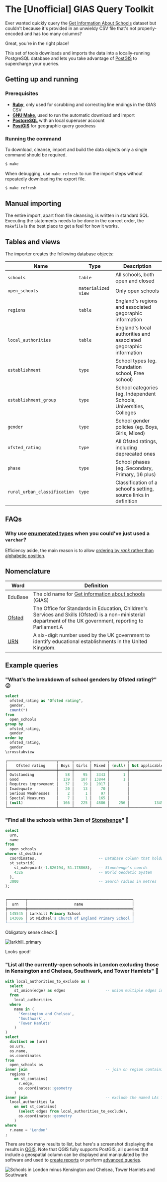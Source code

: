 # The [Unofficial] GIAS Query Toolkit

Ever wanted quickly query the [Get Information About
Schools](https://get-information-schools.service.gov.uk/) dataset but couldn't
because it's provided in an unwieldy CSV file that's not properly-encoded and
has too many columns?

Great, you're in the right place!

This set of tools downloads and imports the data into a locally-running PostgreSQL
database and lets you take advantage of [PostGIS](https://postgis.net/) to supercharge
your queries.

## Getting up and running

### Prerequisites

* [**Ruby**](https://www.ruby-lang.org/en/), only used for scrubbing and correcting line endings in the GIAS CSV
* [**GNU Make**](https://www.gnu.org/software/make/), used to run the automatic download and import
* [**PostgreSQL**](https://www.postgresql.org/) with an local superuser account
* [**PostGIS**](https://postgis.net/) for geographic query goodness

### Running the command

To download, cleanse, import and build the data objects only a single command
should be required.

```bash
$ make
```

When debugging, use `make refresh` to run the import steps without repeatedly downloading
the export file.

```bash
$ make refresh
```

## Manual importing

The entire import, apart from file cleansing, is written in standard SQL. Executing
the statements needs to be done in the correct order, the `Makefile` is the best
place to get a feel for how it works.

## Tables and views

The importer creates the following database objects:

| Name                         | Type                | Description                                                        |
| ----                         | ----                | -----------                                                        |
| `schools`                    | `table`             | All schools, both open and closed                                  |
| `open_schools`               | `materialized view` | Only open schools                                                  |
| `regions`                    | `table`             | England's regions and associated gegoraphic information            |
| `local_authorities`          | `table`             | England's local authorities and associated gegoraphic information  |
| `establishment`              | `type`              | School types (eg. Foundation school, Free school)                  |
| `establishment_group`        | `type`              | School categories (eg. Independent Schools, Universities, Colleges |
| `gender`                     | `type`              | School gender policies (eg. Boys, Girls, Mixed)                    |
| `ofsted_rating`              | `type`              | All Ofsted ratings, including deprecated ones                      |
| `phase`                      | `type`              | School phases (eg. Secondary, Primary, 16 plus)                    |
| `rural_urban_classification` | `type`              | Classification of a school's setting, source links in definition   |


## FAQs

### Why use [enumerated types](https://www.postgresql.org/docs/12/datatype-enum.html) when you could've just used a `varchar`?

Efficiency aside, the main reason is to allow [ordering by _rank_ rather than
alphabetic position](https://www.postgresql.org/docs/12/datatype-enum.html#id-1.5.7.15.6).

## Nomenclature

| Word                                                         | Definition                                                                                                                                                     |
| --------------                                               | ----------                                                                                                                                                     |
| EduBase                                                      | The old name for [Get information about schools](https://get-information-schools.service.gov.uk/) (GIAS)                                                       |
| [Ofsted](https://www.gov.uk/government/organisations/ofsted) | The Office for Standards in Education, Children's Services and Skills (Ofsted) is a non-ministerial department of the UK government, reporting to Parliament.A |
| [URN](https://en.wikipedia.org/wiki/Unique_Reference_Number) | A six-digit number used by the UK government to identify educational establishments in the United Kingdom.                                                     |

## Example queries

### "What's the breakdown of school genders by Ofsted rating?" 😕

```sql
select
  ofsted_rating as "Ofsted rating",
  gender,
  count(*)
from
  open_schools
group by
  ofsted_rating,
  gender
order by
  ofsted_rating,
  gender
\crosstabview

┌──────────────────────┬──────┬───────┬───────┬────────┬────────────────┐
│    Ofsted rating     │ Boys │ Girls │ Mixed │ (null) │ Not applicable │
╞══════════════════════╪══════╪═══════╪═══════╪════════╪════════════════╡
│ Outstanding          │   58 │    95 │  3343 │      1 │                │
│ Good                 │  139 │   107 │ 13844 │      1 │                │
│ Requires improvement │   37 │    19 │  2017 │        │                │
│ Inadequate           │   20 │    13 │    70 │        │                │
│ Serious Weaknesses   │    2 │     1 │    97 │        │                │
│ Special Measures     │    7 │     1 │   165 │        │                │
│ (null)               │  166 │   225 │  4886 │    256 │           1345 │
└──────────────────────┴──────┴───────┴───────┴────────┴────────────────┘
```

### "Find all the schools within 3km of [Stonehenge](https://en.wikipedia.org/wiki/Stonehenge)" 🤔

```sql
select
  urn,
  name
from
  open_schools
where st_dwithin(
  coordinates,                            -- Database column that holds the school's location
  st_setsrid(
    st_makepoint(-1.826194, 51.178868),   -- Stonehenge's coords
    4326                                  -- World Geodetic System
  ),
  3000                                    -- Search radius in metres
);


┌────────┬───────────────────────────────────────────────┐
│  urn   │                     name                      │
╞════════╪═══════════════════════════════════════════════╡
│ 145545 │ Larkhill Primary School                       │
│ 143006 │ St Michael's Church of England Primary School │
└────────┴───────────────────────────────────────────────┘
```

Obligatory sense check 🧐

![larkhill_primary](docs/images/larkhill_primary.png)

Looks good!

### "List all the currently-open schools in London excluding those in Kensington and Chelsea, Southwark, and Tower Hamlets" 🤨

```sql
with local_authorities_to_exclude as (
  select
    st_union(edge) as edges                  -- union multiple edges into a single geometry
  from
    local_authorities
  where
    name in (
      'Kensington and Chelsea',
      'Southwark',
      'Tower Hamlets'
    )
)
select
  distinct on (urn)
  os.urn,
  os.name,
  os.coordinates
from
  open_schools os
inner join                                   -- join on region containing coordinates
  regions r
    on st_contains(
      r.edge,
      os.coordinates::geometry
    )
inner join                                   -- exclude the named LAs from above
  local_authorities la
    on not st_contains(
      (select edges from local_authorities_to_exclude),
      os.coordinates::geometry
    )
where
  r.name = 'London'
;
```

There are too many results to list, but here's a screenshot displaying the results in
[QGIS](https://qgis.org/). Note that QGIS fully supports PostGIS, all queries that
include a geospatial column can be displayed and manipulated by the software and used
to [create reports](https://docs.qgis.org/3.10/en/docs/user_manual/print_composer/create_reports.html) or
perform [advanced queries](https://www.qgistutorials.com/en/docs/performing_spatial_queries.html).

![Schools in London minus Kensington and Chelsea, Tower Hamlets and Southwark](docs/images/london-schools.png)
